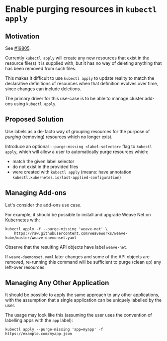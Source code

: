 # Enable purging resources in `kubectl apply`

## Motivation

See [#19805](https://github.com/kubernetes/kubernetes/issues/19805).

Currently `kubectl apply` will create any new resources that exist in the resource file(s) it is supplied with, but it has no way of deleting anything that has been removed from such files.

This makes it difficult to use `kubectl apply` to update reality to match the declarative definitions of resources when that definition evolves over time, since changes can include deletions.

The primary driver for this use-case is to be able to manage cluster add-ons using `kubectl apply`.

## Proposed Solution

Use labels as a de-facto way of grouping resources for the purpose of _purging_ (removing) resources which no longer exist.

Introduce an optional `--purge-missing <label-selector>` flag to `kubectl apply`, which will allow a user to automatically purge resources which:

* match the given label selector
* do not exist in the provided files
* were created with `kubectl apply` (means: have annotation `kubectl.kubernetes.io/last-applied-configuration`)

## Managing Add-ons

Let's consider the add-ons use case.

For example, it should be possible to install and upgrade Weave Net on Kubernetes with:

```
kubectl apply -f --purge-missing 'weave-net' \
    https://raw.githubusercontent.com/weaveworks/weave-kube/master/weave-daemonset.yaml
```

Observe that the resulting API objects have label `weave-net`.

If `weave-daemonset.yaml` later changes and some of the API objects are removed, re-running this command will be sufficient to purge (clean up) any left-over resources.

## Managing Any Other Application

It should be possible to apply the same approach to any other applications, with the assumption that a single application can be uniquely labelled by the user.

The usage may look like this (assuming the user uses the convention of labelling apps with the `app` label):

```
kubectl apply --purge-missing 'app=myapp' -f https://example.com/myapp.json
```
